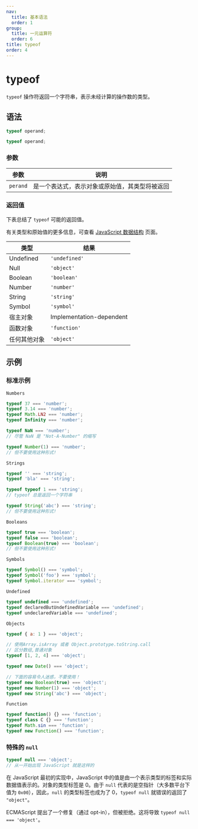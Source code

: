 ```yaml
---
nav:
  title: 基本语法
  order: 1
group:
  title: 一元运算符
  order: 6
title: typeof
order: 4
---
```


# typeof

`typeof` 操作符返回一个字符串，表示未经计算的操作数的类型。

## 语法

```js
typeof operand;

typeof operand;
```

### 参数

| 参数     | 说明                                           |
| -------| ---------------------------------------------|
| `perand` | 是一个表达式，表示对象或原始值，其类型将被返回 |

### 返回值

下表总结了 `typeof` 可能的返回值。

有关类型和原始值的更多信息，可查看 [JavaScript 数据结构](https://github.com/tsejx/JavaScript-Guidebook/blob/master/01_BasicConcept/1_Grammar&Types/3_DataStructures&Types.mdhttps://github.com/tsejx/JavaScript-Guidebook/blob/master/01_BasicConcept/1_Grammar&Types/3_DataStructures&Types.md) 页面。

| 类型         | 结果                     |
| -----------| -----------------------|
| Undefined    | `'undefined'`            |
| Null         | `'object'`               |
| Boolean      | `'boolean'`              |
| Number       | `'number'`               |
| String       | `'string'`               |
| Symbol       | `'symbol'`               |
| 宿主对象     | Implementation-dependent |
| 函数对象     | `'function'`             |
| 任何其他对象 | `'object'`               |

## 示例

### 标准示例

`Numbers`

```js
typeof 37 === 'number';
typeof 3.14 === 'number';
typeof Math.LN2 === 'number';
typeof Infinity === 'number';

typeof NaN === 'number';
// 尽管 NaN 是 "Not-A-Number" 的缩写

typeof Number(1) === 'number';
// 但不要使用这种形式!
```

`Strings`

```js
typeof '' === 'string';
typeof 'bla' === 'string';

typeof typeof 1 === 'string';
// typeof 总是返回一个字符串

typeof String('abc') === 'string';
// 但不要使用这种形式!
```

`Booleans`

```js
typeof true === 'boolean';
typeof false === 'boolean';
typeof Boolean(true) === 'boolean';
// 但不要使用这种形式!
```

`Symbols`

```js
typeof Symbol() === 'symbol';
typeof Symbol('foo') === 'symbol';
typeof Symbol.iterator === 'symbol';
```

`Undefined`

```js
typeof undefined === 'undefined';
typeof declaredButUndefinedVariable === 'undefined';
typeof undeclaredVariable === 'undefined';
```

`Objects`

```js
typeof { a: 1 } === 'object';

// 使用Array.isArray 或者 Object.prototype.toString.call
// 区分数组,普通对象
typeof [1, 2, 4] === 'object';

typeof new Date() === 'object';

// 下面的容易令人迷惑，不要使用！
typeof new Boolean(true) === 'object';
typeof new Number(1) === 'object';
typeof new String('abc') === 'object';
```

`Function`

```js
typeof function() {} === 'function';
typeof class C {} === 'function';
typeof Math.sin === 'function';
typeof new Function() === 'function';
```

### 特殊的 `null`

```js
typeof null === 'object';
// 从一开始出现 JavaScript 就是这样的
```

在 JavaScript 最初的实现中，JavaScript 中的值是由一个表示类型的标签和实际数据值表示的。对象的类型标签是 0。由于 `null` 代表的是空指针（大多数平台下值为 `0x00`），因此，`null` 的类型标签也成为了 0，`typeof null` 就错误的返回了 `"object"`。

ECMAScript 提出了一个修复（通过 opt-in），但被拒绝。这将导致 `typeof null === 'object'`。
